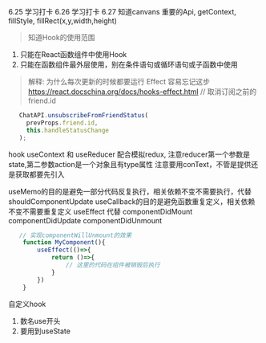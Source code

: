 6.25 学习打卡
6.26 学习打卡
6.27  知道canvans 重要的Api, getContext, fillStyle, fillRect(x,y,width,height)
> 知道Hook的使用范围
1. 只能在React函数组件中使用Hook 
2. 只能在函数组件最外层使用，别在条件语句或循环语句或子函数中使用 
> 解释: 为什么每次更新的时候都要运行 Effect
容易忘记这步 https://react.docschina.org/docs/hooks-effect.html
 // 取消订阅之前的 friend.id
 ```js
    ChatAPI.unsubscribeFromFriendStatus(
      prevProps.friend.id,
      this.handleStatusChange
    );
```

hook 
useContext 和 useReducer 配合模拟redux, 
注意reducer第一个参数是state,第二参数action是一个对象且有type属性
注意要用conText，不管是提供还是获取都要先引入

useMemo的目的是避免一部分代码反复执行，相关依赖不变不需要执行，代替shouldComponentUpdate
useCallback的目的是避免函数重复定义，相关依赖不变不需要重复定义
useEffect 代替 componentDidMount componentDidUpdate componentDidUnmount
```js
   // 实现componentWillUnmount的效果
    function MyComponent(){
        useEffect(()=>{
            return ()=>{
                // 这里的代码在组件被销毁后执行
            }
        })
    }
```

自定义hook 
1. 数名use开头
2. 要用到useState